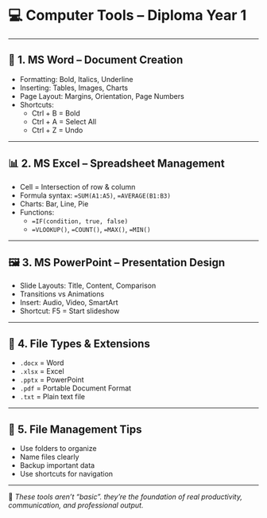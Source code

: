 # 💻 Computer Tools – Diploma Year 1

---

## 🧾 1. MS Word – Document Creation

- Formatting: Bold, Italics, Underline  
- Inserting: Tables, Images, Charts  
- Page Layout: Margins, Orientation, Page Numbers  
- Shortcuts:
  - Ctrl + B = Bold  
  - Ctrl + A = Select All  
  - Ctrl + Z = Undo

---

## 📊 2. MS Excel – Spreadsheet Management

- Cell = Intersection of row & column  
- Formula syntax: `=SUM(A1:A5)`, `=AVERAGE(B1:B3)`  
- Charts: Bar, Line, Pie  
- Functions:
  - `=IF(condition, true, false)`  
  - `=VLOOKUP()`, `=COUNT()`, `=MAX()`, `=MIN()`

---

## 🖼 3. MS PowerPoint – Presentation Design

- Slide Layouts: Title, Content, Comparison  
- Transitions vs Animations  
- Insert: Audio, Video, SmartArt  
- Shortcut: F5 = Start slideshow

---

## 📁 4. File Types & Extensions

- `.docx` = Word  
- `.xlsx` = Excel  
- `.pptx` = PowerPoint  
- `.pdf` = Portable Document Format  
- `.txt` = Plain text file

---

## 🔐 5. File Management Tips

- Use folders to organize  
- Name files clearly  
- Backup important data  
- Use shortcuts for navigation

---

🧠 *These tools aren’t “basic”. they’re the foundation of real productivity, communication, and professional output.*
